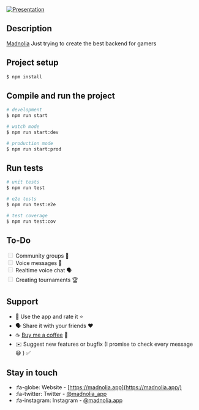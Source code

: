 [![Presentation](https://beeimg.com/images/r98045741583.png "Presentation")](https://madnolia.app)

## Description

[Madnolia](https://madnolia.app) Just trying to create the best backend for gamers

## Project setup

```bash
$ npm install
```

## Compile and run the project

```bash
# development
$ npm run start

# watch mode
$ npm run start:dev

# production mode
$ npm run start:prod
```

## Run tests

```bash
# unit tests
$ npm run test

# e2e tests
$ npm run test:e2e

# test coverage
$ npm run test:cov
```

## To-Do
<label>
	<input type="checkbox" disabled />  Community groups 👥
	<br>
	<input type="checkbox" disabled />  Voice messages 🎤
	<br>
	<input type="checkbox" disabled />  Realtime voice chat 🗣
	<br>
	<input type="checkbox" disabled />  Creating tournaments 🏆
</label>


## Support

- 📱 Use the app and rate it  ⭐️
- 🗣 Share it with your friends ❤️
- ☕️  [Buy me a coffee](https://buymeacoffee.com/Madna) 🤎
- ✉️ Suggest new features or bugfix (I promise to check every message 😅 )  ✅




## Stay in touch

- :fa-globe: Website - [https://madnolia.app](https://madnolia.app/)
-  :fa-twitter: Twitter - [@madnolia_app](https://twitter.com/madnolia_app)
- :fa-instagram: Instagram - [@madnolia.app](https://instagram.com/madnolia.app)
